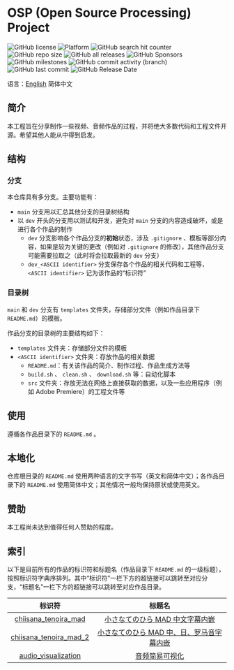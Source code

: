 # OSP (Open Source Processing) Project

![GitHub license](https://img.shields.io/github/license/LittleYe233/PersonalCreation?style=flat-square) ![Platform](https://img.shields.io/badge/platform-Windows%20|%20Linux%20|%20OS%20X-lightgrey?style=flat-square) ![GitHub search hit counter](https://img.shields.io/github/search/LittleYe233/PersonalCreation/main?style=flat-square&label=main%20hit%20counter&color=blueviolet) ![GitHub repo size](https://img.shields.io/github/repo-size/LittleYe233/PersonalCreation?style=flat-square&color=pink) ![GitHub all releases](https://img.shields.io/github/downloads/LittleYe233/PersonalCreation/total?style=flat-square) ![GitHub Sponsors](https://img.shields.io/github/sponsors/LittleYe233?style=flat-square) ![GitHub milestones](https://img.shields.io/github/milestones/all/LittleYe233/PersonalCreation?style=flat-square&color=red) ![GitHub commit activity (branch)](https://img.shields.io/github/commit-activity/w/LittleYe233/PersonalCreation/main?color=darkgreen&label=main%20commit%20activity&style=flat-square) ![GitHub last commit](https://img.shields.io/github/last-commit/LittleYe233/PersonalCreation?style=flat-square) ![GitHub Release Date](https://img.shields.io/github/release-date/LittleYe233/PersonalCreation?style=flat-square)

语言：[English](https://github.com/LittleYe233/PersonalCreation) 简体中文

## 简介

本工程旨在分享制作一些视频、音频作品的过程，并将绝大多数代码和工程文件开源。希望其他人能从中得到启发。

## 结构

### 分支

本仓库具有多分支。主要功能有：

- `main` 分支用以汇总其他分支的目录树结构
- 以 `dev` 开头的分支用以测试和开发，避免对 `main` 分支的内容造成破坏，或是进行各个作品的制作
  - `dev` 分支影响各个作品分支的**初始**状态，涉及 `.gitignore` 、模板等部分内容，如果是较为关键的更改（例如对 `.gitignore` 的修改），其他作品分支可能需要拉取之（此时将会拉取最新的 `dev` 分支）
  - `dev_<ASCII identifier>` 分支保存各个作品的相关代码和工程等， `<ASCII identifier>` 记为该作品的“标识符”

### 目录树

`main` 和 `dev` 分支有 `templates` 文件夹，存储部分文件（例如作品目录下 `README.md`）的模板。

作品分支的目录树的主要结构如下：

- `templates` 文件夹：存储部分文件的模板
- `<ASCII identifier>` 文件夹：存放作品的相关数据
  - `README.md`：有关该作品的简介、制作过程、作品生成方法等
  - `build.sh` 、 `clean.sh` 、 `download.sh` 等：自动化脚本
  - `src` 文件夹：存放无法在网络上直接获取的数据，以及一些应用程序（例如 Adobe Premiere）的工程文件等

## 使用

遵循各作品目录下的 `README.md` 。

## 本地化

仓库根目录的 `README.md` 使用两种语言的文字书写（英文和简体中文）；各作品目录下的 `README.md` 使用简体中文；其他情况一般均保持原状或使用英文。

## 赞助

本工程尚未达到值得任何人赞助的程度。

## 索引

以下是目前所有的作品的标识符和标题名（作品目录下 `README.md` 的一级标题），按照标识符字典序排列。其中“标识符”一栏下方的超链接可以跳转至对应分支，“标题名”一栏下方的超链接可以跳转至对应作品目录。

| 标识符 | 标题名 |
| :-: | :-: |
| [chiisana_tenoira_mad](https://github.com/LittleYe233/PersonalCreation/tree/dev_chiisana_tenohira_mad) | [小さなてのひら MAD 中文字幕内嵌](https://github.com/LittleYe233/PersonalCreation/tree/dev_chiisana_tenohira_mad/chiisana_tenohira_mad) |
| [chiisana_tenoira_mad_2](https://github.com/LittleYe233/PersonalCreation/tree/dev_chiisana_tenohira_mad_2) | [小さなてのひら MAD 中、日、罗马音字幕内嵌](https://github.com/LittleYe233/PersonalCreation/tree/dev_chiisana_tenohira_mad_2/chiisana_tenohira_mad_2) |
| [audio_visualization](https://github.com/LittleYe233/PersonalCreation/tree/dev_audio_visualization) | [音频简易可视化](https://github.com/LittleYe233/PersonalCreation/tree/dev_audio_visualization/audio_visualization) |